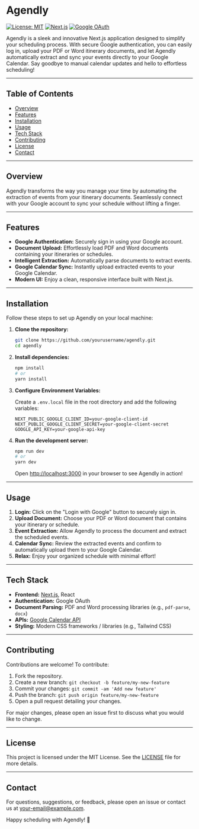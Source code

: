 # Agendly

[![License: MIT](https://img.shields.io/badge/License-MIT-yellow.svg)](LICENSE) [![Next.js](https://img.shields.io/badge/Next.js-13-black.svg)](https://nextjs.org/) [![Google OAuth](https://img.shields.io/badge/Google-OAuth-blue.svg)](https://developers.google.com/identity)

Agendly is a sleek and innovative Next.js application designed to simplify your scheduling process. With secure Google authentication, you can easily log in, upload your PDF or Word itinerary documents, and let Agendly automatically extract and sync your events directly to your Google Calendar. Say goodbye to manual calendar updates and hello to effortless scheduling!

---

## Table of Contents

- [Overview](#overview)
- [Features](#features)
- [Installation](#installation)
- [Usage](#usage)
- [Tech Stack](#tech-stack)
- [Contributing](#contributing)
- [License](#license)
- [Contact](#contact)

---

## Overview

Agendly transforms the way you manage your time by automating the extraction of events from your itinerary documents. Seamlessly connect with your Google account to sync your schedule without lifting a finger.

---

## Features

- **Google Authentication:** Securely sign in using your Google account.
- **Document Upload:** Effortlessly load PDF and Word documents containing your itineraries or schedules.
- **Intelligent Extraction:** Automatically parse documents to extract events.
- **Google Calendar Sync:** Instantly upload extracted events to your Google Calendar.
- **Modern UI:** Enjoy a clean, responsive interface built with Next.js.

---

## Installation

Follow these steps to set up Agendly on your local machine:

1. **Clone the repository:**

   ```bash
   git clone https://github.com/yourusername/agendly.git
   cd agendly
   ```

2. **Install dependencies:**

   ```bash
   npm install
   # or
   yarn install
   ```

3. **Configure Environment Variables:**

   Create a `.env.local` file in the root directory and add the following variables:

   ```env
   NEXT_PUBLIC_GOOGLE_CLIENT_ID=your-google-client-id
   NEXT_PUBLIC_GOOGLE_CLIENT_SECRET=your-google-client-secret
   GOOGLE_API_KEY=your-google-api-key
   ```

4. **Run the development server:**

   ```bash
   npm run dev
   # or
   yarn dev
   ```

   Open [http://localhost:3000](http://localhost:3000) in your browser to see Agendly in action!

---

## Usage

1. **Login:** Click on the "Login with Google" button to securely sign in.
2. **Upload Document:** Choose your PDF or Word document that contains your itinerary or schedule.
3. **Event Extraction:** Allow Agendly to process the document and extract the scheduled events.
4. **Calendar Sync:** Review the extracted events and confirm to automatically upload them to your Google Calendar.
5. **Relax:** Enjoy your organized schedule with minimal effort!

---

## Tech Stack

- **Frontend:** [Next.js](https://nextjs.org/), React
- **Authentication:** Google OAuth
- **Document Parsing:** PDF and Word processing libraries (e.g., `pdf-parse`, `docx`)
- **APIs:** [Google Calendar API](https://developers.google.com/calendar)
- **Styling:** Modern CSS frameworks / libraries (e.g., Tailwind CSS)

---

## Contributing

Contributions are welcome! To contribute:

1. Fork the repository.
2. Create a new branch: `git checkout -b feature/my-new-feature`
3. Commit your changes: `git commit -am 'Add new feature'`
4. Push the branch: `git push origin feature/my-new-feature`
5. Open a pull request detailing your changes.

For major changes, please open an issue first to discuss what you would like to change.

---

## License

This project is licensed under the MIT License. See the [LICENSE](LICENSE) file for more details.

---

## Contact

For questions, suggestions, or feedback, please open an issue or contact us at [your-email@example.com](mailto:your-email@example.com).

Happy scheduling with Agendly! 🚀
